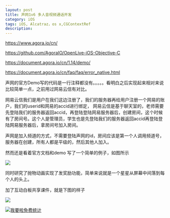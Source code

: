 ```yaml
---
layout: post
title: 声网1v6 多人音视频通话开发
category: iOS
tags: iOS, Alcatraz，os x,CGContextRef
description:
---
```


https://www.agora.io/cn/

https://github.com/AgoraIO/OpenLive-iOS-Objective-C

https://document.agora.io/cn/1.14/demo/

https://document.agora.io/cn/faq/faq/error_native.html


声网的官方Demo写的代码是一行注释都没有。。。。。看明白之后实现起来相对来说比较简单一点，之前用过网易云信有对比。

网易云信我们是用户在我们这边注册了，我们的服务器再给用户注册一个网易的账户，我们的userid和网易的accid进行绑定，
网易云信是基于聊天室的，老师需要先登陆我们的服务器返回accid，再登陆登陆网易服务器后，创建房间，这个时候有了房间号。这个人是管理员，学生也是先登陆我们的服务器返回accid再登陆登陆网易服务器后，拿房间号加入房间。


声网是加入频道的方式，不需要登陆声网的id，房间应该是第一个人调用频道号，服务器在创建，所有人都是平级的，然后其他人加入。


然而还是看着官方文档和demo 写了一个简单的例子，如图所示


![](http://oolkmbv7h.bkt.clouddn.com/%E5%A3%B0%E7%BD%91.PNG)


同时研究了抛物动画实现了发奖励功能，简单来说就是一个星星从屏幕中间落到每个人的头上。

加了互动白板共享课件，就是下图的样子

![](http://oolkmbv7h.bkt.clouddn.com/IMG_0023.PNG)









<script language="javascript" type="text/javascript" src="//js.users.51.la/19176892.js"></script>
<noscript><a href="//www.51.la/?19176892" target="_blank"><img alt="&#x6211;&#x8981;&#x5566;&#x514D;&#x8D39;&#x7EDF;&#x8BA1;" src="//img.users.51.la/19176892.asp" style="border:none" /></a></noscript>


